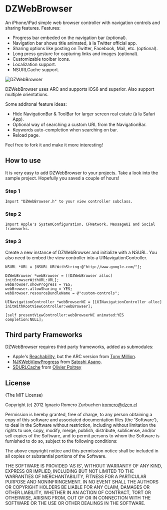 # DZWebBrowser

An iPhone/iPad simple web browser controller with navigation controls and sharing features.
Features:
* Progress bar embeded on the navigation bar (optional).
* Navigation bar shows title animated, à la Twitter official app.
* Sharing options like posting on Twitter, Facebook, Mail, etc. (optional).
* Long press gesture for capturing links and images (optional).
* Customizable toolbar icons.
* Localization support.
* NSURLCache support.

![DZWebBrowser](https://dl.dropboxusercontent.com/u/2452151/Permalink/DZWebBrowser.png)

DZWebBrowser uses ARC and supports iOS6 and superior.
Also support multiple orientations.

Some additonal feature ideas:
- Hide NavigationBar & ToolBar for larger screen real estate (à la Safari App).
- Optional way of searching a custom URL from the NavigationBar.
- Keywords auto-completion when searching on bar.
- Reload page.

Feel free to fork it and make it more interesting!


## How to use
It is very easy to add DZWebBrowser to your projects. Take a look into the sample project.
Hopefully you saved a couple of hours!

### Step 1
```
Import "DZWebBrowser.h" to your view controller subclass.
```

### Step 2
```
Import Apple's SystemConfiguration, CFNetwork, MessageUI and Social frameworks.
```

### Step 3
Create a new instance of DZWebBrowser and initialize with a NSURL.
You also need to embed the view controller into a UINavigationController.
```
NSURL *URL = [NSURL URLWithString:@"http://www.google.com/"];

DZWebBrowser *webBrowser = [[DZWebBrowser alloc] initBrowserWithURL:URL];
webBrowser.showProgress = YES;
webBrowser.allowSharing = YES;
webBrowser.resourceBundleName = @"custom-controls";

UINavigationController *webBrowserNC = [[UINavigationController alloc] initWithRootViewController:webBrowser];

[self presentViewController:webBrowserNC animated:YES completion:NULL];
```

## Third party Frameworks

DZWebBrowser requires third party frameworks, added as submodules:
- Apple's [Reachability](https://github.com/tonymillion/Reachability), but the ARC version from [Tony Million](https://github.com/tonymillion).
- [NJKWebViewProgress](https://github.com/ninjinkun/NJKWebViewProgress) from [Satoshi Asano](https://github.com/ninjinkun).
- [SDURLCache](https://github.com/rs/SDURLCache) from [Olivier Poitrey](https://github.com/rs)

## License
(The MIT License)

Copyright (c) 2012 Ignacio Romero Zurbuchen <iromero@dzen.cl>

Permission is hereby granted, free of charge, to any person obtaining a copy of this software and associated documentation files (the 'Software'), to deal in the Software without restriction, including without limitation the rights to use, copy, modify, merge, publish, distribute, sublicense, and/or sell copies of the Software, and to permit persons to whom the Software is furnished to do so, subject to the following conditions:

The above copyright notice and this permission notice shall be included in all copies or substantial portions of the Software.

THE SOFTWARE IS PROVIDED 'AS IS', WITHOUT WARRANTY OF ANY KIND, EXPRESS OR IMPLIED, INCLUDING BUT NOT LIMITED TO THE WARRANTIES OF MERCHANTABILITY, FITNESS FOR A PARTICULAR PURPOSE AND NONINFRINGEMENT. IN NO EVENT SHALL THE AUTHORS OR COPYRIGHT HOLDERS BE LIABLE FOR ANY CLAIM, DAMAGES OR OTHER LIABILITY, WHETHER IN AN ACTION OF CONTRACT, TORT OR OTHERWISE, ARISING FROM, OUT OF OR IN CONNECTION WITH THE SOFTWARE OR THE USE OR OTHER DEALINGS IN THE SOFTWARE.
